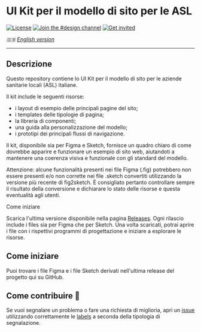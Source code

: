 # UI Kit per il modello di sito per le ASL

[![License](https://img.shields.io/github/license/italia/design-ui-kit.svg)](https://github.com/italia/design-ui-kit/blob/main/LICENSE)
[![Join the #design channel](https://img.shields.io/badge/Slack%20channel-%23design-blue.svg)](https://developersitalia.slack.com/messages/C7VPAUVB3/)
[![Get invited](https://slack.developers.italia.it/badge.svg)](https://slack.developers.italia.it/)

_🇬🇧 [English version](README.EN.md)_

--- 

## Descrizione

Questo repository contiene lo UI Kit per il modello di sito per le aziende sanitarie locali (ASL) italiane.

Il kit include le seguenti risorse:

- i layout di esempio delle principali pagine del sito;
- i templates delle tipologie di pagina;
- la libreria di componenti;
- una guida alla personalizzazione del modello;
- i prototipi dei principali flussi di navigazione.

Il kit, disponibile sia per Figma e Sketch, fornisce un quadro chiaro di come dovrebbe apparire e funzionare un esempio di sito web, aiutandoti a mantenere una coerenza visiva e funzionale con gli standard del modello.

Attenzione: alcune funzionalità presenti nei file Figma (.fig) potrebbero non essere presenti e/o non corrette nei file .sketch convertiti utilizzando la versione più recente di fig2sketch. È consigliato pertanto controllare sempre il risultato della conversione e dichiarare lo stato delle risorse e questa eventualità agli utenti.

Come iniziare

Scarica l'ultima versione disponibile nella pagina [Releases](https://github.com/italia/design-asl-ui-kit/releases). Ogni rilascio include i files sia per Figma che per Sketch. Una volta scaricati, potrai aprire i file con i rispettivi programmi di progettazione e iniziare a esplorare le risorse.

## Come iniziare

Puoi trovare i file Figma e i file Sketch derivati nell'ultima release 
del progetto qui su GitHub.

## Come contribuire 💙

Se vuoi segnalare un problema o fare una richiesta di miglioria, apri un [issue](https://github.com/italia/design-asl-ui-kit/issues) utilizzando correttamente le [labels](https://github.com/italia/design-asl-ui-kit/labels) a seconda della tipologia di segnalazione.

